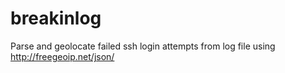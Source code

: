 # breakinlog
Parse and geolocate failed ssh login attempts from log file using http://freegeoip.net/json/

